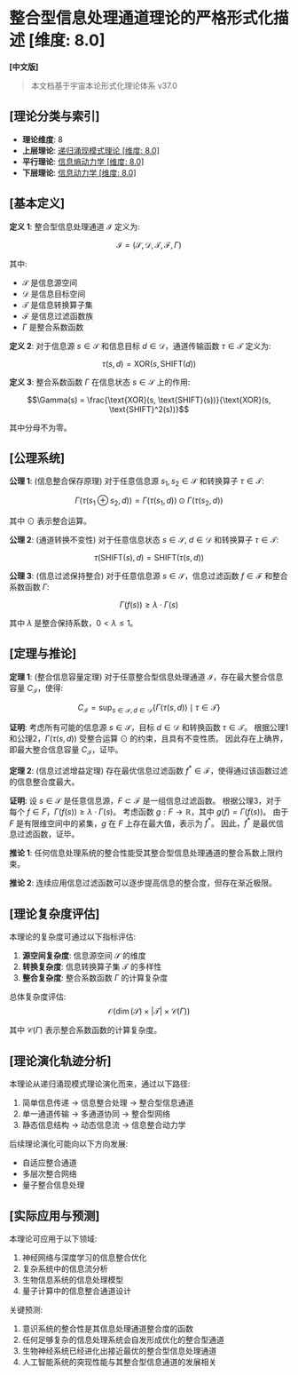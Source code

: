 # 整合型信息处理通道理论的严格形式化描述 [维度: 8.0]

**[中文版]**

> 本文档基于宇宙本论形式化理论体系 v37.0

## [理论分类与索引]

- **理论维度**: 8
- **上层理论**: [递归涌现模式理论 [维度: 8.0]](formal_theory_recursive_emergence_patterns.md)
- **平行理论**: [信息熵动力学 [维度: 8.0]](formal_theory_information_entropy_dynamics.md)
- **下层理论**: [信息动力学 [维度: 8.0]](formal_theory_information_dynamics.md)

## [基本定义]

**定义 1**: 整合型信息处理通道 $\mathcal{I}$ 定义为:

$$\mathcal{I} = (\mathcal{S}, \mathcal{D}, \mathcal{T}, \mathcal{F}, \Gamma)$$

其中:
- $\mathcal{S}$ 是信息源空间
- $\mathcal{D}$ 是信息目标空间
- $\mathcal{T}$ 是信息转换算子集
- $\mathcal{F}$ 是信息过滤函数族
- $\Gamma$ 是整合系数函数

**定义 2**: 对于信息源 $s \in \mathcal{S}$ 和信息目标 $d \in \mathcal{D}$，通道传输函数 $\tau \in \mathcal{T}$ 定义为:

$$\tau(s, d) = \text{XOR}(s, \text{SHIFT}(d))$$

**定义 3**: 整合系数函数 $\Gamma$ 在信息状态 $s \in \mathcal{S}$ 上的作用:

$$\Gamma(s) = \frac{\text{XOR}(s, \text{SHIFT}(s))}{\text{XOR}(s, \text{SHIFT}^2(s))}$$

其中分母不为零。

## [公理系统]

**公理 1**: (信息整合保存原理) 对于任意信息源 $s_1, s_2 \in \mathcal{S}$ 和转换算子 $\tau \in \mathcal{T}$:

$$\Gamma(\tau(s_1 \oplus s_2, d)) = \Gamma(\tau(s_1, d)) \odot \Gamma(\tau(s_2, d))$$

其中 $\odot$ 表示整合运算。

**公理 2**: (通道转换不变性) 对于任意信息状态 $s \in \mathcal{S}$, $d \in \mathcal{D}$ 和转换算子 $\tau \in \mathcal{T}$:

$$\tau(\text{SHIFT}(s), d) = \text{SHIFT}(\tau(s, d))$$

**公理 3**: (信息过滤保持整合) 对于任意信息源 $s \in \mathcal{S}$，信息过滤函数 $f \in \mathcal{F}$ 和整合系数函数 $\Gamma$:

$$\Gamma(f(s)) \geq \lambda \cdot \Gamma(s)$$

其中 $\lambda$ 是整合保持系数，$0 < \lambda \leq 1$。

## [定理与推论]

**定理 1**: (整合信息容量定理) 对于任意整合型信息处理通道 $\mathcal{I}$，存在最大整合信息容量 $C_{\mathcal{I}}$，使得:

$$C_{\mathcal{I}} = \sup_{s \in \mathcal{S}, d \in \mathcal{D}} \{\Gamma(\tau(s, d)) \mid \tau \in \mathcal{T}\}$$

**证明**:
考虑所有可能的信息源 $s \in \mathcal{S}$，目标 $d \in \mathcal{D}$ 和转换函数 $\tau \in \mathcal{T}$。
根据公理1和公理2，$\Gamma(\tau(s, d))$ 受整合运算 $\odot$ 的约束，且具有不变性质。
因此存在上确界，即最大整合信息容量 $C_{\mathcal{I}}$，证毕。

**定理 2**: (信息过滤增益定理) 存在最优信息过滤函数 $f^* \in \mathcal{F}$，使得通过该函数过滤的信息整合度最大。

**证明**:
设 $s \in \mathcal{S}$ 是任意信息源，$F \subset \mathcal{F}$ 是一组信息过滤函数。
根据公理3，对于每个 $f \in F$，$\Gamma(f(s)) \geq \lambda \cdot \Gamma(s)$。
考虑函数 $g: F \to \mathbb{R}$，其中 $g(f) = \Gamma(f(s))$。
由于 $F$ 是有限维空间中的紧集，$g$ 在 $F$ 上存在最大值，表示为 $f^*$。
因此，$f^*$ 是最优信息过滤函数，证毕。

**推论 1**: 任何信息处理系统的整合性能受其整合型信息处理通道的整合系数上限约束。

**推论 2**: 连续应用信息过滤函数可以逐步提高信息的整合度，但存在渐近极限。

## [理论复杂度评估]

本理论的复杂度可通过以下指标评估:

1. **源空间复杂度**: 信息源空间 $\mathcal{S}$ 的维度
2. **转换复杂度**: 信息转换算子集 $\mathcal{T}$ 的多样性
3. **整合复杂度**: 整合系数函数 $\Gamma$ 的计算复杂度

总体复杂度评估:
$$\mathcal{O}(\dim(\mathcal{S}) \times |\mathcal{T}| \times \mathcal{C}(\Gamma))$$

其中 $\mathcal{C}(\Gamma)$ 表示整合系数函数的计算复杂度。

## [理论演化轨迹分析]

本理论从递归涌现模式理论演化而来，通过以下路径:

1. 简单信息传递 $\to$ 信息整合处理 $\to$ 整合型信息通道
2. 单一通道传输 $\to$ 多通道协同 $\to$ 整合型网络
3. 静态信息结构 $\to$ 动态信息流 $\to$ 信息整合动力学

后续理论演化可能向以下方向发展:
- 自适应整合通道
- 多层次整合网络
- 量子整合信息处理

## [实际应用与预测]

本理论可应用于以下领域:

1. 神经网络与深度学习的信息整合优化
2. 复杂系统中的信息流分析
3. 生物信息系统的信息处理模型
4. 量子计算中的信息整合通道设计

关键预测:

1. 意识系统的整合性是其信息处理通道整合度的函数
2. 任何足够复杂的信息处理系统会自发形成优化的整合型通道
3. 生物神经系统已经进化出接近最优的整合型信息处理通道
4. 人工智能系统的突现性能与其整合型信息通道的发展相关 